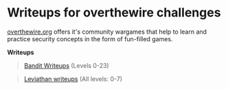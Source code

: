 # Writeups for overthewire challenges

[overthewire.org](https://overthewire.org/wargames/) offers it's community wargames that help to learn and practice security concepts in the form of fun-filled games.

**Writeups**

> [Bandit Writeups](https://github.com/ricardo-uqueio/ctf_writeups/tree/main/overthewire/bandit#readme) (Levels 0-23)

> [Leviathan writeups](https://github.com/ricardo-uqueio/ctf_writeups/tree/main/overthewire/leviathan#readme) (All levels: 0-7)
